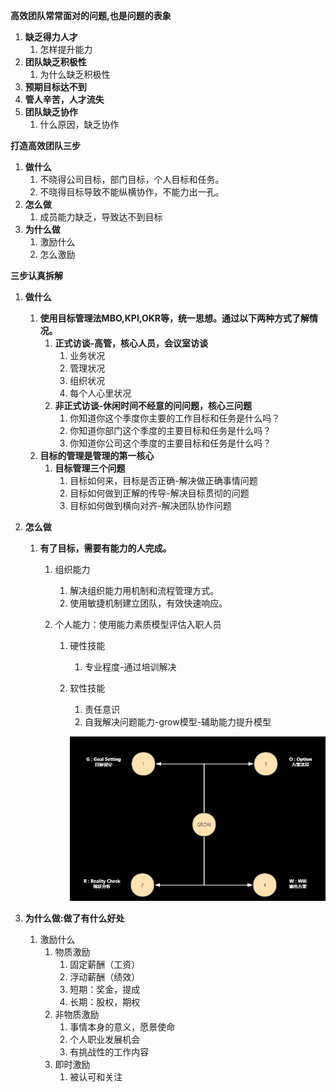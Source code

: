 **高效团队常常面对的问题,也是问题的表象**

1. **缺乏得力人才**
   1. 怎样提升能力
2. **团队缺乏积极性**
   1. 为什么缺乏积极性
3. **预期目标达不到**
4. **管人辛苦，人才流失**
5. **团队缺乏协作**
   1. 什么原因，缺乏协作



**打造高效团队三步**

1. **做什么**
   1. 不晓得公司目标，部门目标，个人目标和任务。
   2. 不晓得目标导致不能纵横协作，不能力出一孔。
2. **怎么做**
   1. 成员能力缺乏，导致达不到目标
3. **为什么做**
   1. 激励什么
   2. 怎么激励



**三步认真拆解**

1. **做什么**
   1. **使用目标管理法MBO,KPI,OKR等，统一思想。通过以下两种方式了解情况。**
      1. **正式访谈-高管，核心人员，会议室访谈**
         1. 业务状况
         2. 管理状况
         3. 组织状况
         4. 每个人心里状况
      2. **非正式访谈-休闲时间不经意的问问题，核心三问题**
         1. 你知道你这个季度你主要的工作目标和任务是什么吗？
         2. 你知道你部门这个季度的主要目标和任务是什么吗？
         3. 你知道你公司这个季度的主要目标和任务是什么吗？
   2. **目标的管理是管理的第一核心**
      1. **目标管理三个问题**
         1. 目标如何来，目标是否正确-解决做正确事情问题
         2. 目标如何做到正解的传导-解决目标贯彻的问题
         3. 目标如何做到横向对齐-解决团队协作问题
   
2. **怎么做**

   1. **有了目标，需要有能力的人完成。**

      1. 组织能力

         1. 解决组织能力用机制和流程管理方式。
         2. 使用敏捷机制建立团队，有效快速响应。

      2. 个人能力：使用能力素质模型评估入职人员

         1. 硬性技能

            1. 专业程度-通过培训解决

         2. 软性技能

            1. 责任意识
            2. 自我解决问题能力-grow模型-辅助能力提升模型

            ![img](images/clipboard.png)

3. **为什么做:做了有什么好处**

   1. 激励什么
      1. 物质激励
         1. 固定薪酬（工资）
         2. 浮动薪酬（绩效）
         3. 短期：奖金，提成
         4. 长期：股权，期权
      2. 非物质激励
         1. 事情本身的意义，愿景使命
         2. 个人职业发展机会
         3. 有挑战性的工作内容
      3. 即时激励
         1. 被认可和关注